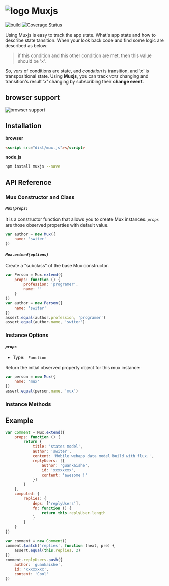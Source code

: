![logo](http://switer.qiniudn.com/mux-verti.png?imageView/2/w/120) Muxjs
===========
[![build](https://travis-ci.org/switer/muxjs.svg?branch=master)](https://travis-ci.org/switer/muxjs)
[![Coverage Status](https://coveralls.io/repos/switer/muxjs/badge.svg?branch=develop)](https://coveralls.io/r/switer/muxjs)

Using Muxjs is easy to track the app state. What's app state and how to describe state tansition. When your look back code and find some logic are described as below:
> if this condition and this other condition are met, then this value should be 'x'.

So,  *vars* of conditions are state, and *condition* is transition, and *'x'* is transpositional state. Using **Muxjs**, you can track  *vars* changing and transition's result *'x'*  changing by
subscribing their **change event**.


## browser support
![browser support](https://ci.testling.com/switer/muxjs.png)

## Installation
**browser**
```html
<script src="dist/mux.js"></script>
```
**node.js**
```bash
npm install muxjs --save
```

## API Reference

### Mux Constructor and Class
#### *`Mux(props)`*
It is a constructor function that allows you to create Mux instances.
*`props`* are those observed properties with default value.
```js
var author = new Mux({
    name: 'switer'
})
```

#### *`Mux.extend(options)`*
Create a "subclass" of the base Mux constructor.
```js
var Person = Mux.extend({
    props: function () {
        profession: 'programer',
        name: ''
    }
})
var author = new Person({
    name: 'switer'
})
assert.equal(author.profession, 'programer')
assert.equal(author.name, 'switer')
```

### Instance Options
#### *`props`*

- Type: ` Function`

Return the initial observed property object for this mux instance:
```js
var person = new Mux({
    name: 'mux'
})
assert.equal(person.name, 'mux')
```

### Instance Methods


## Example
```js
var Comment = Mux.extend({
    props: function () {
        return {
            title: 'states model',
            author: 'switer',
            content: 'Mobile webapp data model build with flux.',
            replyUsers: [{
                author: 'guankaishe',
                id: 'xxxxxxxx',
                content: 'awesome !'
            }]
        }
    },
    computed: {
        replies: {
            deps: ['replyUsers'],
            fn: function () {
                return this.replyUser.length
            }
        }
    }
})

var comment = new Comment()
comment.$watch('replies', function (next, pre) {
    assert.equal(this.replies, 2)
})
comment.replyUsers.push({
    author: 'guankaishe',
    id: 'xxxxxxxx',
    content: 'Cool'
})
```